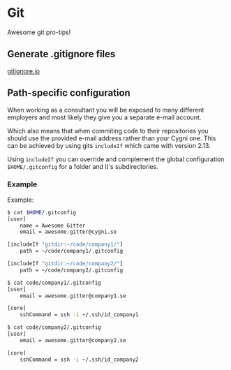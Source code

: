 # Git
Awesome git pro-tips!

## Generate .gitignore files
[gitignore.io](https://www.gitignore.io)

## Path-specific configuration
When working as a consultant you will be exposed to many different employers and 
most likely they give you a separate e-mail account.

Which also means that when commiting code to their repositories you should use the 
provided e-mail address rather than your Cygni one. This can be achieved by using gits
`includeIf` which came with version 2.13.

Using `includeIf` you can override and complement the global configuration 
`$HOME/.gitconfig` for a folder and it's subdirectories.

### Example
Example:  
```bash
$ cat $HOME/.gitconfig
[user]
	name = Awesome Gitter
	email = awesome.gitter@cygni.se

[includeIf "gitdir:~/code/company1/"]
	path = ~/code/company1/.gitconfig

[includeIf "gitdir:~/code/company2/"]
	path = ~/code/company2/.gitconfig
```

```bash
$ cat code/company1/.gitconfig 
[user]
	email = awesome.gitter@company1.se

[core]
	sshCommand = ssh -i ~/.ssh/id_company1
```

```bash
$ cat code/company2/.gitconfig 
[user]
	email = awesome.gitter@company2.se

[core]
	sshCommand = ssh -i ~/.ssh/id_company2
```
